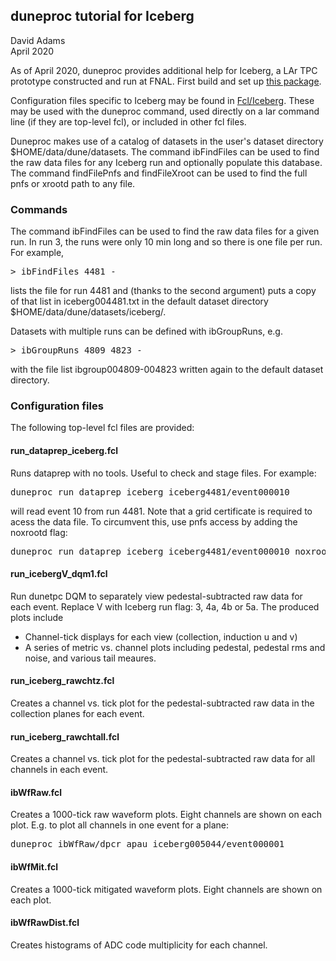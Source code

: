## duneproc tutorial for Iceberg

David Adams   
April 2020

As of April 2020, duneproc provides additional help for Iceberg,
a LAr TPC prototype constructed and run at FNAL.
First build and set up [this package](../README.md).

Configuration files specific to Iceberg may be found in
[Fcl/Iceberg](../Fcl/Iceberg).
These may be used with the duneproc command, used directly
on a lar command line (if they are top-level fcl),
or included in other fcl files.

Duneproc makes use of a
catalog of datasets in the user&apos;s dataset directory
$HOME/data/dune/datasets.
The command ibFindFiles can be used to find the raw data files for
any Iceberg run and optionally populate this database.
The command findFilePnfs and findFileXroot can be used to find
the full pnfs or xrootd path to any file.

### Commands

The command ibFindFiles can be used to find the raw data files for a given run.
In run 3, the runs were only 10 min long and so there is one file per run. For
example,
<pre>
> ibFindFiles 4481 -
</pre>
lists the file for run 4481 and (thanks to the second argument) puts
a copy of that list in iceberg004481.txt in the default dataset directory
$HOME/data/dune/datasets/iceberg/.

Datasets with multiple runs can be defined with ibGroupRuns, e.g.
<pre>
> ibGroupRuns 4809 4823 -
</pre>
with the file list ibgroup004809-004823 written again to the default dataset
directory.

### Configuration files

The following top-level fcl files are provided:

#### run_dataprep_iceberg.fcl
Runs dataprep with no tools. Useful to check and stage files. For example:
<pre>
duneproc run_dataprep_iceberg iceberg4481/event000010
</pre>
will read event 10 from run 4481.
Note that a grid certificate is required to acess the data file.
To circumvent this, use pnfs access by adding the noxrootd flag:
<pre>
duneproc run_dataprep_iceberg iceberg4481/event000010 noxrootd
</pre>

#### run_icebergV_dqm1.fcl
Run dunetpc DQM to separately view pedestal-subtracted raw data for each event.
Replace V with Iceberg run flag: 3, 4a, 4b or 5a.
The produced plots include
* Channel-tick displays for each view (collection, induction u and v)
* A series of metric vs. channel plots including pedestal, pedestal rms and noise,
and various tail meaures.

#### run_iceberg_rawchtz.fcl
Creates a channel vs. tick plot for the pedestal-subtracted raw data in
the collection planes for each event.

#### run_iceberg_rawchtall.fcl
Creates a channel vs. tick plot for the pedestal-subtracted raw data
for all channels in each event.

#### ibWfRaw.fcl
Creates a 1000-tick raw waveform plots. Eight channels are shown on each plot.
E.g. to plot all channels in one event for a plane:
<pre>
duneproc ibWfRaw/dpcr_apau iceberg005044/event000001
</pre>

#### ibWfMit.fcl
Creates a 1000-tick mitigated waveform plots. Eight channels are shown on each plot.

#### ibWfRawDist.fcl
Creates histograms of ADC code multiplicity for each channel.
